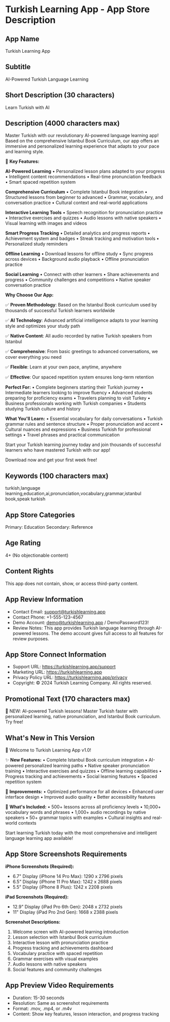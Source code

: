 # Turkish Learning App - App Store Description

## App Name
Turkish Learning App

## Subtitle
AI-Powered Turkish Language Learning

## Short Description (30 characters)
Learn Turkish with AI

## Description (4000 characters max)

Master Turkish with our revolutionary AI-powered language learning app! Based on the comprehensive Istanbul Book Curriculum, our app offers an immersive and personalized learning experience that adapts to your pace and learning style.

🎯 **Key Features:**

**AI-Powered Learning**
• Personalized lesson plans adapted to your progress
• Intelligent content recommendations
• Real-time pronunciation feedback
• Smart spaced repetition system

**Comprehensive Curriculum**
• Complete Istanbul Book integration
• Structured lessons from beginner to advanced
• Grammar, vocabulary, and conversation practice
• Cultural context and real-world applications

**Interactive Learning Tools**
• Speech recognition for pronunciation practice
• Interactive exercises and quizzes
• Audio lessons with native speakers
• Visual learning with images and videos

**Smart Progress Tracking**
• Detailed analytics and progress reports
• Achievement system and badges
• Streak tracking and motivation tools
• Personalized study reminders

**Offline Learning**
• Download lessons for offline study
• Sync progress across devices
• Background audio playback
• Offline pronunciation practice

**Social Learning**
• Connect with other learners
• Share achievements and progress
• Community challenges and competitions
• Native speaker conversation practice

**Why Choose Our App:**

✅ **Proven Methodology**: Based on the Istanbul Book curriculum used by thousands of successful Turkish learners worldwide

✅ **AI Technology**: Advanced artificial intelligence adapts to your learning style and optimizes your study path

✅ **Native Content**: All audio recorded by native Turkish speakers from Istanbul

✅ **Comprehensive**: From basic greetings to advanced conversations, we cover everything you need

✅ **Flexible**: Learn at your own pace, anytime, anywhere

✅ **Effective**: Our spaced repetition system ensures long-term retention

**Perfect For:**
• Complete beginners starting their Turkish journey
• Intermediate learners looking to improve fluency
• Advanced students preparing for proficiency exams
• Travelers planning to visit Turkey
• Business professionals working with Turkish companies
• Students studying Turkish culture and history

**What You'll Learn:**
• Essential vocabulary for daily conversations
• Turkish grammar rules and sentence structure
• Proper pronunciation and accent
• Cultural nuances and expressions
• Business Turkish for professional settings
• Travel phrases and practical communication

Start your Turkish learning journey today and join thousands of successful learners who have mastered Turkish with our app!

Download now and get your first week free!

## Keywords (100 characters max)
turkish,language learning,education,ai,pronunciation,vocabulary,grammar,istanbul book,speak turkish

## App Store Categories
Primary: Education
Secondary: Reference

## Age Rating
4+ (No objectionable content)

## Content Rights
This app does not contain, show, or access third-party content.

## App Review Information
- Contact Email: support@turkishlearning.app
- Contact Phone: +1-555-123-4567
- Demo Account: demo@turkishlearning.app / DemoPassword123!
- Review Notes: This app provides Turkish language learning through AI-powered lessons. The demo account gives full access to all features for review purposes.

## App Store Connect Information
- Support URL: https://turkishlearning.app/support
- Marketing URL: https://turkishlearning.app
- Privacy Policy URL: https://turkishlearning.app/privacy
- Copyright: © 2024 Turkish Learning Company. All rights reserved.

## Promotional Text (170 characters max)
🚀 NEW: AI-powered Turkish lessons! Master Turkish faster with personalized learning, native pronunciation, and Istanbul Book curriculum. Try free!

## What's New in This Version
🎉 Welcome to Turkish Learning App v1.0!

✨ **New Features:**
• Complete Istanbul Book curriculum integration
• AI-powered personalized learning paths
• Native speaker pronunciation training
• Interactive exercises and quizzes
• Offline learning capabilities
• Progress tracking and achievements
• Social learning features
• Spaced repetition system

🔧 **Improvements:**
• Optimized performance for all devices
• Enhanced user interface design
• Improved audio quality
• Better accessibility features

📱 **What's Included:**
• 500+ lessons across all proficiency levels
• 10,000+ vocabulary words and phrases
• 1,000+ audio recordings by native speakers
• 50+ grammar topics with examples
• Cultural insights and real-world contexts

Start learning Turkish today with the most comprehensive and intelligent language learning app available!

## App Store Screenshots Requirements

**iPhone Screenshots (Required):**
- 6.7" Display (iPhone 14 Pro Max): 1290 x 2796 pixels
- 6.5" Display (iPhone 11 Pro Max): 1242 x 2688 pixels
- 5.5" Display (iPhone 8 Plus): 1242 x 2208 pixels

**iPad Screenshots (Required):**
- 12.9" Display (iPad Pro 6th Gen): 2048 x 2732 pixels
- 11" Display (iPad Pro 2nd Gen): 1668 x 2388 pixels

**Screenshot Descriptions:**
1. Welcome screen with AI-powered learning introduction
2. Lesson selection with Istanbul Book curriculum
3. Interactive lesson with pronunciation practice
4. Progress tracking and achievements dashboard
5. Vocabulary practice with spaced repetition
6. Grammar exercises with visual examples
7. Audio lessons with native speakers
8. Social features and community challenges

## App Preview Video Requirements
- Duration: 15-30 seconds
- Resolution: Same as screenshot requirements
- Format: .mov, .mp4, or .m4v
- Content: Show key features, lesson interaction, and progress tracking

